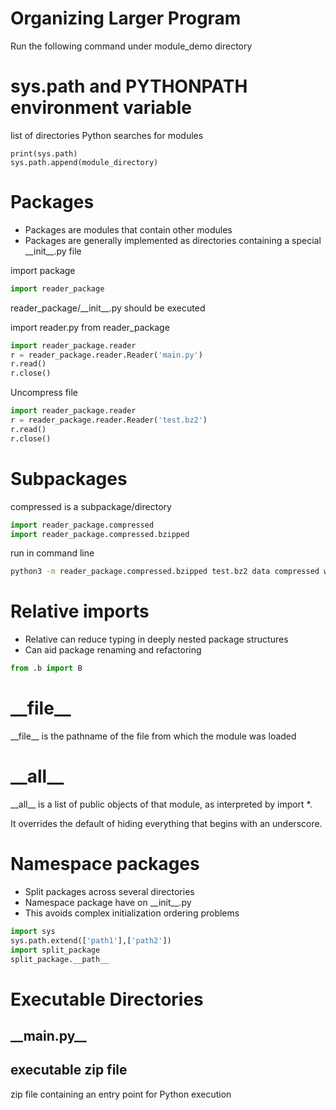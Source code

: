 # Organizing Larger Program
Run the following command under module_demo directory

# sys.path and PYTHONPATH environment variable
list of directories Python searches for modules
```
print(sys.path)
sys.path.append(module_directory)
```

# Packages
* Packages are modules that contain other modules
* Packages are generally implemented as directories containing a special \_\_init__.py file 

import package
```python
import reader_package
```
reader_package/\_\_init__.py should be executed


import reader.py from reader_package
```python
import reader_package.reader
r = reader_package.reader.Reader('main.py')
r.read()
r.close()
```

Uncompress file
```python
import reader_package.reader
r = reader_package.reader.Reader('test.bz2')
r.read()
r.close()
```

# Subpackages
compressed is a subpackage/directory
```python
import reader_package.compressed
import reader_package.compressed.bzipped

```

run in command line
```bash
python3 -m reader_package.compressed.bzipped test.bz2 data compressed with bz2
```


# Relative imports
* Relative can reduce typing in deeply nested package structures
* Can aid package renaming and refactoring
 
```python
from .b import B
```

# \_\_file__
\_\_file__ is the pathname of the file from which the module was loaded


# \_\_all__
\_\_all__ is a list of public objects of that module, as interpreted by import *. 

It overrides the default of hiding everything that begins with an underscore.

# Namespace packages 
* Split packages across several directories
* Namespace package have on \_\_init__.py
* This avoids complex initialization ordering problems
```python
import sys
sys.path.extend(['path1'],['path2'])
import split_package
split_package.__path__

```

# Executable Directories
## \_\_main.py__
## executable zip file
zip file containing an entry point for Python execution